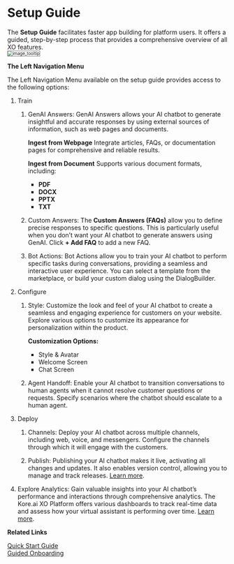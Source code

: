 # Setup Guide

The **Setup Guide** facilitates faster app building for platform users. It offers a guided, step-by-step process that provides a comprehensive overview of all XO features.  
 <img src="../images/setup-guide.png" alt="image_tooltip" title="image_tooltip" style="border: 1px solid gray; zoom:70%;">

**The Left Navigation Menu**

The Left Navigation Menu available on the setup guide provides access to the following options:

1. Train
    1. GenAI Answers: GenAI Answers allows your AI chatbot to generate insightful and accurate responses by using external sources of information, such as web pages and documents. 

         **Ingest from Webpage**
         Integrate articles, FAQs, or documentation pages for comprehensive and reliable results.


         **Ingest from Document**
         Supports various document formats, including:

         * **PDF**
         * **DOCX**
         * **PPTX**
         * **TXT** 

    2. Custom Answers: The **Custom Answers (FAQs)** allow you to define precise responses to specific questions. This is particularly useful when you don’t want your AI chatbot to generate answers using GenAI. Click **+ Add FAQ** to add a new FAQ.
 
    3. Bot Actions: Bot Actions allow you to train your AI chatbot to perform specific tasks during conversations, providing a seamless and interactive user experience. You can select a template from the marketplace, or build your custom dialog using the DialogBuilder. 

2. Configure
    1. Style: Customize the look and feel of your AI chatbot to create a seamless and engaging experience for customers on your website. Explore various options to customize its appearance for personalization within the product.
    
        **Customization Options:**

         * Style & Avatar
         * Welcome Screen
         * Chat Screen 

    2. Agent Handoff: Enable your AI chatbot to transition conversations to human agents when it cannot resolve customer questions or requests. Specify scenarios where the chatbot should escalate to a human agent.

3. Deploy
    1. Channels: Deploy your AI chatbot across multiple channels, including web, voice, and messengers. Configure the channels through which it will engage with the customers. 

    2. Publish: Publishing your AI chatbot makes it live, activating all changes and updates. It also enables version control, allowing you to manage and track releases. [Learn more](../deploy/publishing-bot.md).

4. Explore 
	Analytics: Gain valuable insights into your AI chatbot’s performance and interactions through comprehensive analytics. The Kore.ai XO Platform offers various dashboards to track real-time data and assess how your virtual assistant is performing over time. [Learn more](../administration/analytics.md).

**Related Links**

[Quick Start Guide](../getting-started/quick-start-guide.md)  
[Guided Onboarding](../getting-started/guided-onboarding.md)